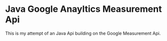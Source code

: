 Java Google Anayltics Measurement Api
================

This is my attempt of an Java Api building on the Google Measurement Api.
